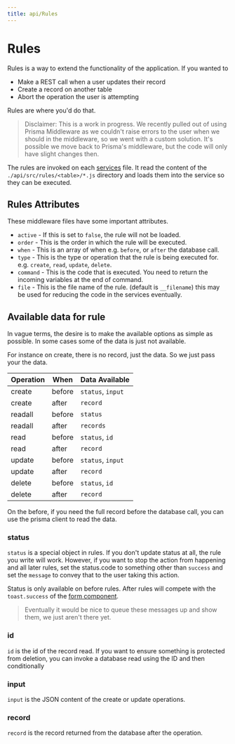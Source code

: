 ```yaml
---
title: api/Rules
---
```


# Rules

Rules is a way to extend the functionality of the application. If you wanted to

- Make a REST call when a user updates their record
- Create a record on another table
- Abort the operation the user is attempting

Rules are where you'd do that.

> Disclaimer: This is a work in progress.  We recently pulled out of using Prisma Middleware as we couldn't raise errors to the user when we should in the middleware, so we went with a custom solution.  It's possible we move back to Prisma's middleware, but the code will only have slight changes then.

The rules are invoked on each [services](/docs/api/services) file. It read the content of the `./api/src/rules/<table>/*.js` directory and loads them into the service so they can be executed.

## Rules Attributes
These middleware files have some important attributes.

- `active` - If this is set to `false`, the rule will not be loaded.
- `order` - This is the order in which the rule will be executed.
- `when` - This is an array of when e.g. `before`, or `after` the database call.
- `type` - This is the type or operation that the rule is being executed for. e.g. `create`, `read`, `update`, `delete`.
- `command` - This is the code that is executed. You need to return the incoming variables at the end of command.
- `file` - This is the file name of the rule. (default is `__filename`) this may be used for reducing the code in the services eventually.


## Available data for rule
In vague terms, the desire is to make the available options as simple as possible. In some cases some of the data is just not available.

For instance on create, there is no record, just the data. So we just pass your the data.

| Operation | When   | Data Available     |
| --------- | ------ | ------------------ |
| create    | before | `status`, `input`  |
| create    | after  | `record`           |
| readall   | before | `status`           |
| readall   | after  | `records`          |
| read      | before | `status`, `id`     |
| read      | after  | `record`           |
| update    | before | `status`, `input`  |
| update    | after  | `record`           |
| delete    | before | `status`, `id`     |
| delete    | after  | `record`           |

On the before, if you need the full record before the database call, you can use the prisma client to read the data.  

### status
`status` is a special object in rules.  If you don't update status at all, the rule you write will work.  However, if you want to stop the action from happening and all later rules, set the status.code to something other than `success` and set the `message` to convey that to the user taking this action.

Status is only available on before rules.  After rules will compete with the `toast.success` of the [form component](/docs/web/forms).  

> Eventually it would be nice to queue these messages up and show them, we just aren't there yet.
### id

`id` is the id of the record read.  If you want to ensure something is protected from deletion, you can invoke a database read using the ID and then conditionally

### input

`input` is the JSON content of the create or update operations.  

### record

`record` is the record returned from the database after the operation.